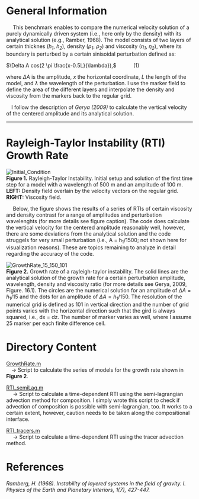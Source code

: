 # General Information

&emsp; This benchmark enables to compare the numerical velocity solution of a purely dynamically driven system (i.e., here only by the density) with its analytical solution (e.g., Ramber, 1968). The model consists of two layers of certain thicknes (*h<sub>1</sub>*, *h<sub>2</sub>*), density (*ρ<sub>1</sub>*, *ρ<sub>2</sub>*) and viscosity (*η<sub>1</sub>*, *η<sub>2</sub>*), where its boundary is perturbed by a certain sinisoidal perturbation defined as: 

$\Delta A cos(2 \pi \frac{x-0.5L}{\lambda}),$&emsp;&emsp;&emsp; (1)

where $\Delta A$ is the amplitude, *x* the horizontal coordinate, *L* the length of the model, and $\lambda$ the wavelength of the perturbation. I use the marker field to define the area of the different layers and interpolate the density and viscosity from the markers back to the regular grid. 

&emsp;I follow the description of *Gerya (2009)* to calculate the vertical velocity of the centered amplitude and its analytical solution. 

-------------------------------------------------------------------------------

# Rayleigh-Taylor Instability (RTI) Growth Rate

![Initial_Condition](https://github.com/LukasFuchs/FDCSGm/assets/25866942/4c73031c-5d2b-41a0-91da-a12596f2fd20)<br>
**Figure 1.** Rayleigh-Taylor Instability. Initial setup and solution of the first time step for a model with a wavelength of 500 m and an amplitude of 100 m. **LEFT:** Density field overlain by the velocity vectors on the regular grid. **RIGHT:** Viscosity field. 


&emsp; Below, the figure shows the results of a series of RTIs of certain viscosity and density contrast for a range of amplitudes and perturbation wavelenghts (for more details see figure caption). The code does calculate the vertical velocity for the centered amplitude reasonably well, however, there are some deviations from the analytical solution and the code struggels for very small perturbation (i.e., A = h<sub>1</sub>/1500; not shown here for visualization reasons). These are topics remaining to analyze in detail regarding the accuracy of the code. 

![GrowthRate_15_150_101](https://github.com/LukasFuchs/FDCSGm/assets/25866942/0534df35-2316-4c90-a329-08e5487a04ab)<br>
**Figure 2.** Growth rate of a rayleigh-taylor instability. The solid lines are the analytical solution of the growth rate for a certain perturbation amplitude, wavelength, density and viscosity ratio (for more details see Gerya, 2009, Figure. 16.1). The circles are the numerical solution for an amplitude of $\Delta A = h_1/15$ and the dots for an amplitude of $\Delta A = h_1/150$. The resolution of the numerical grid is defined as 101 in vertical direction and the number of grid points varies with the horizontal direction such that the gird is always squared, i.e., dx = dz. The number of marker varies as well, where I assume 25 marker per each finite difference cell.

# Directory Content 
[GrowthRate.m](https://github.com/LukasFuchs/FDCSGm/blob/main/Benchmark/RTI/GrowthRate.m)<br>
&emsp;-> Script to calculate the series of models for the growth rate shown in **Figure 2**. 

[RTI_semiLag.m](https://github.com/LukasFuchs/FDCSGm/blob/main/Benchmark/RTI/RTI_semiLag.m)<br>
&emsp; -> Script to calculate a time-dependent RTI using the semi-lagrangian advection method for composition. I simply wrote this script to check if advection of composition is possible with semi-lagrangian, too. It works to a certain extent, however, caution needs to be taken along the compositional interface. 

[RTI_tracers.m](https://github.com/LukasFuchs/FDCSGm/blob/main/Benchmark/RTI/RTI_tracers.m)<br>
&emsp; -> Script to calculate a time-dependent RTI using the tracer advection method. 

# References 

*Ramberg, H. (1968). Instability of layered systems in the field of gravity. I. Physics of the Earth and Planetary Interiors, 1(7), 427-447.*
